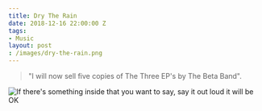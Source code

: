 ```yaml
---
title: Dry The Rain
date: 2018-12-16 22:00:00 Z
tags:
- Music
layout: post
: /images/dry-the-rain.png
---
```


> "I will now sell five copies of The Three EP's by The Beta Band".

![If there's something inside that you want to say, say it out loud it will be OK](/images/three-eps.png)


